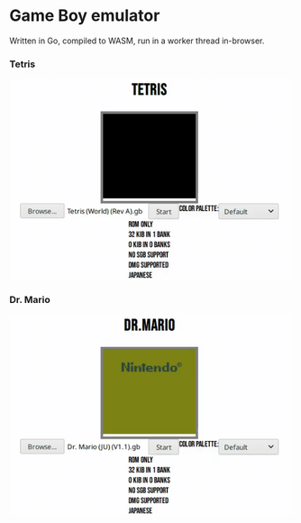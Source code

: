 # Game Boy emulator

Written in Go, compiled to WASM, run in a worker thread in-browser.

### Tetris
![Tetris](examples-media/tetris.gif)

### Dr. Mario
![Dr. Mario](examples-media/dr-mario.gif)